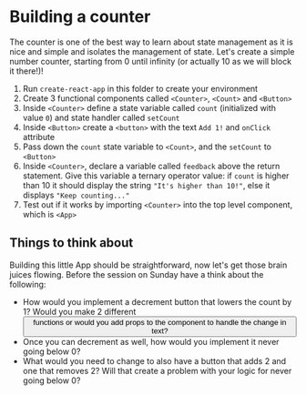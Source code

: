 # Building a counter

The counter is one of the best way to learn about state management as it is nice and simple and isolates the management of state. Let's create a simple number counter, starting from 0 until infinity (or actually 10 as we will block it there!)!

1. Run `create-react-app` in this folder to create your environment
2. Create 3 functional components called `<Counter>`, `<Count>` and `<Button>`
3. Inside `<Counter>` define a state variable called `count` (initialized with value `0`) and state handler called `setCount`
4. Inside `<Button>` create a `<button>` with the text `Add 1!` and `onClick` attribute
5. Pass down the `count` state variable to `<Count>`, and the `setCount` to `<Button>`
6. Inside `<Counter>`, declare a variable called `feedback` above the return statement. Give this variable a ternary operator value: if `count` is higher than 10 it should display the string `"It's higher than 10!"`, else it displays `"Keep counting..."`
7. Test out if it works by importing `<Counter>` into the top level component, which is `<App>`

## Things to think about

Building this little App should be straightforward, now let's get those brain juices flowing. Before the session on Sunday have a think about the following:

- How would you implement a decrement button that lowers the count by 1? Would you make 2 different <Button> functions or would you add props to the component to handle the change in text?
- Once you can decrement as well, how would you implement it never going below 0?
- What would you need to change to also have a button that adds 2 and one that removes 2? Will that create a problem with your logic for never going below 0?
